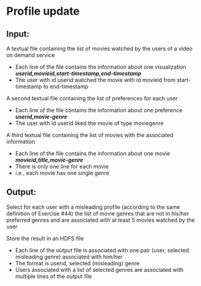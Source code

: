 # Profile update
## Input:
A textual file containing the list of movies watched by the users of a video on demand service
- Each line of the file contains the information about one visualization
***userid,movieid,start-timestamp,end-timestamp***
- The user with id userid watched the movie with id movieid from start-timestamp to end-timestamp

A second textual file containing the list of
preferences for each user
- Each line of the file contains the information about one preference 
***userid,movie-genre***
- The user with id userid liked the movie of type moviegenre

A third textual file containing the list of movies with the associated information
- Each line of the file contains the information about one movie 
***movieid,title,movie-genre***
- There is only one line for each movie
- i.e., each movie has one single genre

## Output:
Select for each user with a misleading profile (according to the same definition of Exercise #44) the list of movie genres that are not in his/her preferred genres and are associated with at least 5 movies watched by the user

Store the result in an HDFS file
- Each line of the output file is associated with one pair (user, selected misleading genre) associated with him/her
- The format is userid, selected (misleading) genre
- Users associated with a list of selected genres are associated with multiple lines of the output file
